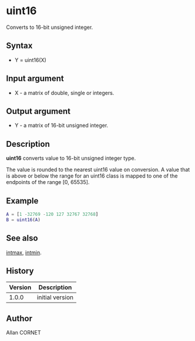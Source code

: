 # uint16

Converts to 16-bit unsigned integer.

## Syntax

- Y = uint16(X)

## Input argument

- X - a matrix of double, single or integers.

## Output argument

- Y - a matrix of 16-bit unsigned integer.

## Description

  <p><b>uint16</b> converts value to 16-bit unsigned integer type.</p>
  <p>The value is rounded to the nearest uint16 value on conversion. A value that is above or below the range for an uint16 class is mapped to one of the endpoints of the range [0, 65535].</p>

## Example

```matlab
A = [1 -32769 -120 127 32767 32768]
B = uint16(A)
```

## See also

[intmax](intmax.md), [intmin](intmax.md).

## History

| Version | Description     |
| ------- | --------------- |
| 1.0.0   | initial version |

## Author

Allan CORNET

